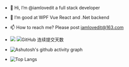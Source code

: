 - 👋 Hi, I’m @iamlovedit a full stack developer
- 👀 I’m good at WPF Vue React and .Net backend
- 📫 How to reach me? Please post iamlovedit@163.com
- ![](https://github-readme-stats.vercel.app/api?username=iamlovedit&show_icons=true&theme=highcontrast&show_owner=true)   ![GitHub 连续提交天数](https://streak-stats.demolab.com/?user=iamlovedit&theme=dark)

- ![Ashutosh's github activity graph](https://github-readme-activity-graph.vercel.app/graph?username=iamlovedit&theme=github)

- ![Top Langs](https://github-readme-stats.vercel.app/api/top-langs/?username=iamlovedit&layout=compact&theme=tokyonight)

<!---
iamlovedit/iamlovedit is a ✨ special ✨ repository because its `README.md` (this file) appears on your GitHub profile.
You can click the Preview link to take a look at your changes.
--->
